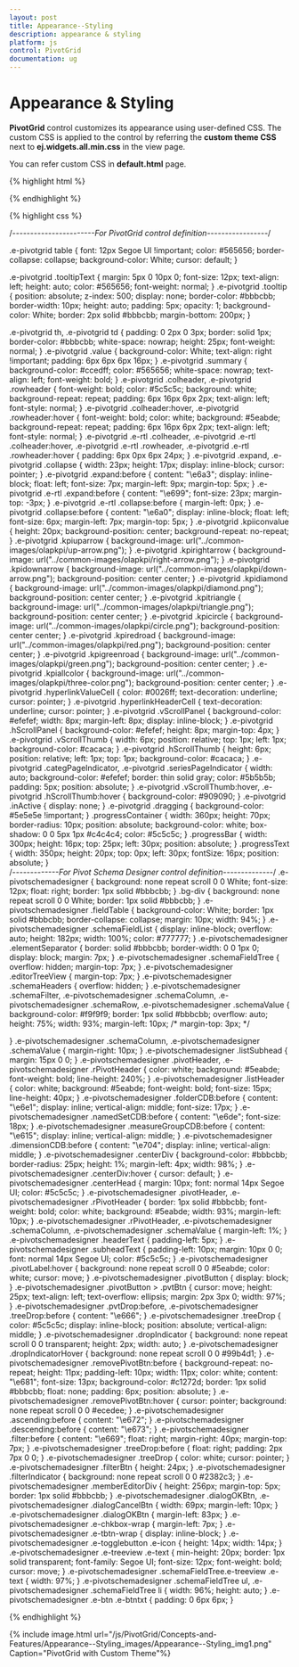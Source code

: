 ```yaml
---
layout: post
title: Appearance--Styling
description: appearance & styling
platform: js
control: PivotGrid
documentation: ug
---
```


# Appearance & Styling

**PivotGrid** control customizes its appearance using user-defined CSS. The custom CSS is applied to the control by referring the **custom theme CSS** next to **ej.widgets.all.min.css** in the view page.

You can refer custom CSS in **default.html** page.


{% highlight html %}

<head>
     <title>PivotGrid Custom theme</title>
     <link href="../themes/default-theme/ej.widgets.all.min.css" rel="stylesheet" type="text/css" />
     <link href="custom-theme**/ej.custom-theme.css**" rel="stylesheet" type="text/css" />
</head> 


{% endhighlight %}



{% highlight css %}

/*-----------------------For PivotGrid control definition-----------------*/

.e-pivotgrid table {
  font: 12px Segoe UI !important;
  color: #565656;
  border-collapse: collapse;
  background-color: White;
  cursor: default;
}

.e-pivotgrid .tooltipText {
  margin: 5px 0 10px 0;
  font-size: 12px;
  text-align: left;
  height: auto;
  color: #565656;
  font-weight: normal;
}
.e-pivotgrid .tooltip {
  position: absolute;
  z-index: 500;
  display: none;
  border-color: #bbbcbb;
  border-width: 10px;
  height: auto;
  padding: 5px;
  opacity: 1;
  background-color: White;
  border: 2px solid #bbbcbb;
  margin-bottom: 200px;
}

.e-pivotgrid th,
.e-pivotgrid td {
  padding: 0 2px 0 3px;
  border: solid 1px;
  border-color: #bbbcbb;
  white-space: nowrap;
  height: 25px;
  font-weight: normal;
}
.e-pivotgrid .value {
  background-color: White;
  text-align: right !important;
  padding: 6px 6px 6px 16px;
}
.e-pivotgrid .summary {
  background-color: #ccedff;
  color: #565656;
  white-space: nowrap;
  text-align: left;
  font-weight: bold;
}
.e-pivotgrid .colheader,
.e-pivotgrid .rowheader {
  font-weight: bold;
  color: #5c5c5c;
  background: white;
  background-repeat: repeat;
  padding: 6px 16px 6px 2px;
  text-align: left;
  font-style: normal;
}
.e-pivotgrid .colheader:hover,
.e-pivotgrid .rowheader:hover {
  font-weight: bold;
  color: white;
  background: #5eabde;
  background-repeat: repeat;
  padding: 6px 16px 6px 2px;
  text-align: left;
  font-style: normal;
}
.e-pivotgrid .e-rtl .colheader,
.e-pivotgrid .e-rtl .colheader:hover,
.e-pivotgrid .e-rtl .rowheader,
.e-pivotgrid .e-rtl .rowheader:hover {
  padding: 6px 0px 6px 24px;
}
.e-pivotgrid .expand,
.e-pivotgrid .collapse {
  width: 23px;
  height: 17px;
  display: inline-block;
  cursor: pointer;
}
.e-pivotgrid .expand:before {
  content: "\e6a3";
  display: inline-block;
  float: left;
  font-size: 7px;
  margin-left: 9px;
  margin-top: 5px;
}
.e-pivotgrid .e-rtl .expand:before {
  content: "\e699";
  font-size: 23px;
  margin-top: -3px;
}
.e-pivotgrid .e-rtl .collapse:before {
  margin-left: 0px;
}
.e-pivotgrid .collapse:before {
  content: "\e6a0";
  display: inline-block;
  float: left;
  font-size: 6px;
  margin-left: 7px;
  margin-top: 5px;
}
.e-pivotgrid .kpiiconvalue {
  height: 20px;
  background-position: center;
  background-repeat: no-repeat;
}
.e-pivotgrid .kpiuparrow {
  background-image: url("../common-images/olapkpi/up-arrow.png");
}
.e-pivotgrid .kpirightarrow {
  background-image: url("../common-images/olapkpi/right-arrow.png");
}
.e-pivotgrid .kpidownarrow {
  background-image: url("../common-images/olapkpi/down-arrow.png");
  background-position: center center;
}
.e-pivotgrid .kpidiamond {
  background-image: url("../common-images/olapkpi/diamond.png");
  background-position: center center;
}
.e-pivotgrid .kpitriangle {
  background-image: url("../common-images/olapkpi/triangle.png");
  background-position: center center;
}
.e-pivotgrid .kpicircle {
  background-image: url("../common-images/olapkpi/circle.png");
  background-position: center center;
}
.e-pivotgrid .kpiredroad {
  background-image: url("../common-images/olapkpi/red.png");
  background-position: center center;
}
.e-pivotgrid .kpigreenroad {
  background-image: url("../common-images/olapkpi/green.png");
  background-position: center center;
}
.e-pivotgrid .kpiallcolor {
  background-image: url("../common-images/olapkpi/three-color.png");
  background-position: center center;
}
.e-pivotgrid .hyperlinkValueCell {
  color: #0026ff;
  text-decoration: underline;
  cursor: pointer;
}
.e-pivotgrid .hyperlinkHeaderCell {
  text-decoration: underline;
  cursor: pointer;
}
.e-pivotgrid .vScrollPanel {
  background-color: #efefef;
  width: 8px;
  margin-left: 8px;
  display: inline-block;
}
.e-pivotgrid .hScrollPanel {
  background-color: #efefef;
  height: 8px;
  margin-top: 4px;
}
.e-pivotgrid .vScrollThumb {
  width: 6px;
  position: relative;
  top: 1px;
  left: 1px;
  background-color: #cacaca;
}
.e-pivotgrid .hScrollThumb {
  height: 6px;
  position: relative;
  left: 1px;
  top: 1px;
  background-color: #cacaca;
}
.e-pivotgrid .categPageIndicator,
.e-pivotgrid .seriesPageIndicator {
  width: auto;
  background-color: #efefef;
  border: thin solid gray;
  color: #5b5b5b;
  padding: 5px;
  position: absolute;
}
.e-pivotgrid .vScrollThumb:hover,
.e-pivotgrid .hScrollThumb:hover {
  background-color: #909090;
}
.e-pivotgrid .inActive {
  display: none;
}
.e-pivotgrid .dragging {
  background-color: #5e5e5e !important;
}
.progressContainer {
  width: 360px;
  height: 70px;
  border-radius: 10px;
  position: absolute;
  background-color: white;
  box-shadow: 0 0 5px 1px #c4c4c4;
  color: #5c5c5c;
}
.progressBar {
  width: 300px;
  height: 16px;
  top: 25px;
  left: 30px;
  position: absolute;
}
.progressText {
  width: 350px;
  height: 20px;
  top: 0px;
  left: 30px;
  fontSize: 16px;
  position: absolute;
}  
/*-------------For Pivot Schema Designer control definition--------------*/
.e-pivotschemadesigner {
  background: none repeat scroll 0 0 White;
  font-size: 12px;
  float: right;
  border: 1px solid #bbbcbb;
}
.bg-div {
  background: none repeat scroll 0 0 White;
  border: 1px solid #bbbcbb;
}
.e-pivotschemadesigner .fieldTable {
  background-color: White;
  border: 1px solid #bbbcbb;
  border-collapse: collapse;
  margin: 10px;
  width: 94%;
}
.e-pivotschemadesigner .schemaFieldList {
  display: inline-block;
  overflow: auto;
  height: 182px;
  width: 100%;
  color: #777777;
}
.e-pivotschemadesigner .elementSeparator {
  border: solid #bbbcbb;
  border-width: 0 0 1px 0;
  display: block;
  margin: 7px;
}
.e-pivotschemadesigner .schemaFieldTree {
  overflow: hidden;
  margin-top: 7px;
}
.e-pivotschemadesigner .editorTreeView {
  margin-top: 7px;
}
.e-pivotschemadesigner .schemaHeaders {
  overflow: hidden;
}
.e-pivotschemadesigner .schemaFilter,
.e-pivotschemadesigner .schemaColumn,
.e-pivotschemadesigner .schemaRow,
.e-pivotschemadesigner .schemaValue {
  background-color: #f9f9f9;
  border: 1px solid #bbbcbb;
  overflow: auto;
  height: 75%;
  width: 93%;
  margin-left: 10px;
  /* margin-top: 3px; */

}
.e-pivotschemadesigner .schemaColumn,
.e-pivotschemadesigner .schemaValue {
  margin-right: 10px;
}
.e-pivotschemadesigner .listSubhead {
  margin: 15px 0 0;
}
.e-pivotschemadesigner .pivotHeader,
.e-pivotschemadesigner .rPivotHeader {
  color: white;
  background: #5eabde;
  font-weight: bold;
  line-height: 240%;
}
.e-pivotschemadesigner .listHeader {
  color: white;
  background: #5eabde;
  font-weight: bold;
  font-size: 15px;
  line-height: 40px;
}
.e-pivotschemadesigner .folderCDB:before {
  content: "\e6e1";
  display: inline;
  vertical-align: middle;
  font-size: 17px;
}
.e-pivotschemadesigner .namedSetCDB:before {
  content: "\e6de";
  font-size: 18px;
}
.e-pivotschemadesigner .measureGroupCDB:before {
  content: "\e615";
  display: inline;
  vertical-align: middle;
}
.e-pivotschemadesigner .dimensionCDB:before {
  content: "\e704";
  display: inline;
  vertical-align: middle;
}
.e-pivotschemadesigner .centerDiv {
  background-color: #bbbcbb;
  border-radius: 25px;
  height: 1%;
  margin-left: 4px;
  width: 98%;
}
.e-pivotschemadesigner .centerDiv:hover {
  cursor: default;
}
.e-pivotschemadesigner .centerHead {
  margin: 10px;
  font: normal 14px Segoe UI;
  color: #5c5c5c;
}
.e-pivotschemadesigner .pivotHeader,
.e-pivotschemadesigner .rPivotHeader {
  border: 1px solid #bbbcbb;
  font-weight: bold;
  color: white;
  background: #5eabde;
  width: 93%;
  margin-left: 10px;
}
.e-pivotschemadesigner .rPivotHeader,
.e-pivotschemadesigner .schemaColumn,
.e-pivotschemadesigner .schemaValue {
  margin-left: 1%;
}
.e-pivotschemadesigner .headerText {
  padding-left: 5px;
}
.e-pivotschemadesigner .subheadText {
  padding-left: 10px;
  margin: 10px 0 0;
  font: normal 14px Segoe UI;
  color: #5c5c5c;
}
.e-pivotschemadesigner .pivotLabel:hover {
  background: none repeat scroll 0 0 #5eabde;
  color: white;
  cursor: move;
}
.e-pivotschemadesigner .pivotButton {
  display: block;
}
.e-pivotschemadesigner .pivotButton > .pvtBtn {
  cursor: move;
  height: 25px;
  text-align: left;
  text-overflow: ellipsis;
  margin: 2px 3px 0;
  width: 97%;
}
.e-pivotschemadesigner .pvtDrop:before,
.e-pivotschemadesigner .treeDrop:before {
  content: "\e666";
}
.e-pivotschemadesigner .treeDrop {
  color: #5c5c5c;
  display: inline-block;
  position: absolute;
  vertical-align: middle;
}
.e-pivotschemadesigner .dropIndicator {
  background: none repeat scroll 0 0 transparent;
  height: 2px;
  width: auto;
}
.e-pivotschemadesigner .dropIndicatorHover {
  background: none repeat scroll 0 0 #99b4d1;
}
.e-pivotschemadesigner .removePivotBtn:before {
  background-repeat: no-repeat;
  height: 11px;
  padding-left: 10px;
  width: 11px;
  color: white;
  content: "\e681";
  font-size: 13px;
  background-color: #c1272d;
  border: 1px solid #bbbcbb;
  float: none;
  padding: 6px;
  position: absolute;
}
.e-pivotschemadesigner .removePivotBtn:hover {
  cursor: pointer;
  background: none repeat scroll 0 0 #ecedee;
}
.e-pivotschemadesigner .ascending:before {
  content: "\e672";
}
.e-pivotschemadesigner .descending:before {
  content: "\e673";
}
.e-pivotschemadesigner .filter:before {
  content: "\e669";
  float: right;
  margin-right: 40px;
  margin-top: 7px;
}
.e-pivotschemadesigner .treeDrop:before {
  float: right;
  padding: 2px 7px 0 0;
}
.e-pivotschemadesigner .treeDrop {
  color: white;
  cursor: pointer;
}
.e-pivotschemadesigner .filterBtn {
  height: 24px;
}
.e-pivotschemadesigner .filterIndicator {
  background: none repeat scroll 0 0 #2382c3;
}
.e-pivotschemadesigner .memberEditorDiv {
  height: 256px;
  margin-top: 5px;
  border: 1px solid #bbbcbb;
}
.e-pivotschemadesigner .dialogOKBtn,
.e-pivotschemadesigner .dialogCancelBtn {
  width: 69px;
  margin-left: 10px;
}
.e-pivotschemadesigner .dialogOKBtn {
  margin-left: 83px;
}
.e-pivotschemadesigner .e-chkbox-wrap {
  margin-left: 7px;
}
.e-pivotschemadesigner .e-tbtn-wrap {
  display: inline-block;
}
.e-pivotschemadesigner .e-togglebutton .e-icon {
  height: 14px;
  width: 14px;
}
.e-pivotschemadesigner .e-treeview .e-text {
  min-height: 20px;
  border: 1px solid transparent;
  font-family: Segoe UI;
  font-size: 12px;
  font-weight: bold;
  cursor: move;
}
.e-pivotschemadesigner .schemaFieldTree.e-treeview .e-text {
  width: 97%;
}
.e-pivotschemadesigner .schemaFieldTree ul,
.e-pivotschemadesigner .schemaFieldTree li {
  width: 96%;
  height: auto;
}
.e-pivotschemadesigner .e-btn .e-btntxt {
  padding: 0 6px 6px;
}

{% endhighlight %}

{% include image.html url="/js/PivotGrid/Concepts-and-Features/Appearance--Styling_images/Appearance--Styling_img1.png" Caption="PivotGrid with Custom Theme"%}

